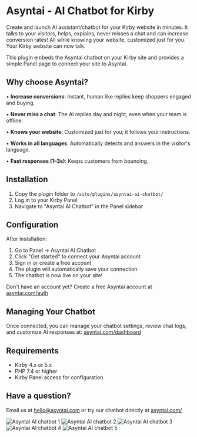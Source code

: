 # Asyntai - AI Chatbot for Kirby

Create and launch AI assistant/chatbot for your Kirby website in minutes. It talks to your visitors, helps, explains, never misses a chat and can increase conversion rates! All while knowing your website, customized just for you. Your Kirby website can now talk.

This plugin embeds the Asyntai chatbot on your Kirby site and provides a simple Panel page to connect your site to Asyntai.


## Why choose Asyntai?

• **Increase conversions**: Instant, human like replies keep shoppers engaged and buying.

• **Never miss a chat**: The AI replies day and night, even when your team is offline.

• **Knows your website**: Customized just for you; it follows your instructions.

• **Works in all languages**: Automatically detects and answers in the visitor's language.

• **Fast responses (1–3s)**: Keeps customers from bouncing.

## Installation

1. Copy the plugin folder to `/site/plugins/asyntai-ai-chatbot/`
2. Log in to your Kirby Panel
3. Navigate to "Asyntai AI Chatbot" in the Panel sidebar

## Configuration

After installation:

1. Go to Panel → Asyntai AI Chatbot
2. Click "Get started" to connect your Asyntai account
3. Sign in or create a free account
4. The plugin will automatically save your connection
5. The chatbot is now live on your site!

Don't have an account yet? Create a free Asyntai account at [asyntai.com/auth](https://asyntai.com/auth)

## Managing Your Chatbot

Once connected, you can manage your chatbot settings, review chat logs, and customize AI responses at:
[asyntai.com/dashboard](https://asyntai.com/dashboard)



## Requirements

- Kirby 4.x or 5.x
- PHP 7.4 or higher
- Kirby Panel access for configuration



## Have a question? 
Email us at hello@asyntai.com or try our chatbot directly at [asyntai.com/](https://asyntai.com/)


![Asyntai AI chatbot 1](https://asyntai.com/static/images/ai-chatbot-for-websites-1.png)
![Asyntai AI chatbot 2](https://asyntai.com/static/images/ai-chatbot-for-websites-2.png)
![Asyntai AI chatbot 3](https://asyntai.com/static/images/ai-chatbot-for-websites-3.png)
![Asyntai AI chatbot 4](https://asyntai.com/static/images/ai-chatbot-for-websites-4.png)
![Asyntai AI chatbot 5](https://asyntai.com/static/images/ai-chatbot-for-websites-5.png)
